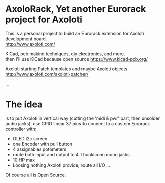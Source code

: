 # AxoloRack, Yet another Eurorack project for Axoloti

  This is a personal project to build an Eurorack extension for Axoloti development board.  
http://www.axoloti.com/

  KiCad, pcb makind techniques, diy electronics, and more.  
then i'll use KiCad because open source
https://www.kicad-pcb.org/

  Axoloti starting Patch templates and maybe Axoloti objects  
http://www.axoloti.com/axoloti-patcher/

...

# The idea
is to put Axoloti in vertical way (cutting the 'midi & pwr' part, then unsolder audio jacks), use GPIO linear 37 pins to connect to a custom Eurorack controller with:
- OLED i2c screen
- one Encoder with pull button
- 4 assignables potometers
- route both input and output to 4 Thonkiconn mono jacks
- 10 HP max
- Loosing nothing Axoloti provide, route all I/O
...

Of course all is Open Source.
